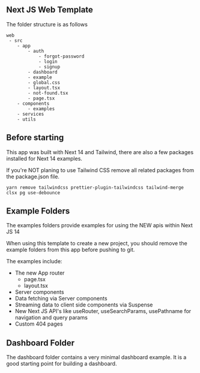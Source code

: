 

## Next JS Web Template

The folder structure is as follows
```
web 
 - src
    - app
        - auth
            - forgot-password
            - login
            - signup
        - dashboard
        - example
        - global.css
        - layout.tsx
        - not-found.tsx
        - page.tsx
    - components
        - examples
    - services
    - utils
```

## Before starting

This app was built with Next 14 and Tailwind, there are also a few packages installed for Next 14 examples.

If you're NOT planing to use Tailwind CSS remove all related packages from the package.json file.

```
yarn remove tailwindcss prettier-plugin-tailwindcss tailwind-merge clsx pg use-debounce
```


## Example Folders

The examples folders provide examples for using the NEW apis within Next JS 14

When using this template to create a new project, you should remove the example folders from this app before pushing to git.

The examples include:

- The new App router
    - page.tsx
    - layout.tsx
- Server components
- Data fetching via Server components
- Streaming data to client side components via Suspense 
- New Next JS API's like useRouter, useSearchParams, usePathname for navigation and query params
- Custom 404 pages 


## Dashboard Folder

The dashboard folder contains a very minimal dashboard example. It is a good starting point for building a dashboard.
